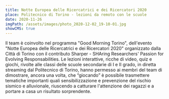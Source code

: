 ```yaml
---
title: Notte Europea delle Ricercatrici e dei Ricercatori 2020
place: Politecnico di Torino - lezioni da remoto con le scuole
date: 2020-11-26
imgPath: /assets/images/photo_2020-12-02_19-10-01.jpg
showCMS: true
---
```

<!--StartFragment-->

Il team è coinvolto nel programma "Good Morning Torino", dell'evento "Notte Europea delle Ricercatrici e dei Ricercatori 2020" organizzato dalla Città di Torino con il contributo Sharper - SHAring Researchers' Passion for Evolving Responsabilities. Le lezioni interattive, ricche di video, quiz e giochi, rivolte alle classi delle scuole secondarie di I e II grado, in diretta streaming dal Politecnico di Torino, hanno permesso ai membri del team di dimostrare, ancora una volta, che “giocando” è possibile trasmettere tematiche importanti quali sensibilizzazione e prevenzione del rischio sismico e alluvionale, riuscendo a catturare l'attenzione dei ragazzi e a portare a casa un risultato sorprendente.

<!--EndFragment-->